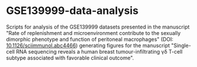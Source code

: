 # GSE139999-data-analysis

Scripts for analysis of the GSE139999 datasets presented in the manuscript "Rate of replenishment and microenvironment contribute to the sexually dimorphic phenotype and function of peritoneal macrophages" (DOI: [10.1126/sciimmunol.abc4466](https://www.science.org/doi/10.1126/sciimmunol.abc4466?url_ver=Z39.88-2003&rfr_id=ori:rid:crossref.org&rfr_dat=cr_pub%20%200pubmed))
generating figures for the manuscript "Single-cell RNA sequencing reveals a human breast tumour-infiltrating γδ T-cell subtype associated with favorable clinical outcome".
